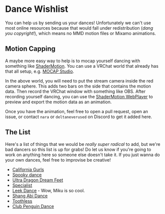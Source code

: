 # Dance Wishlist

You can help us by sending us your dances! Unfortunately we can't use most online resources because that would fall under redistribution (_dang you copyright!_), which means no MMD motion files or Mixamo animations.

## Motion Capping

A maybe more easy way to help is to mocap yourself dancing with something like [ShaderMotion](https://gitlab.com/lox9973/ShaderMotion).
You can use a VRChat world that already has that all setup, e.g. [MOCAP Studio](https://vrchat.com/home/world/wrld_859d580d-ff9c-4545-84ba-682440f64857).

In the above world, you will need to put the stream camera inside the red camera sphere.
This adds two bars on the side that contains the motion data.
Then record the VRChat window with something like OBS.
After recording yourself dancing, you can use the [ShaderMotion WebPlayer](https://lox9973.com/ShaderMotion/player-gltf.html) to preview and export the motion data as an animation.

Once you have the animation, feel free to open a pull request, open an issue, or contact `nara` or `deltaneverused` on Discord to get it added here.

## The List

Here's a list of things that we would be _really super radical_ to add, but we're bad dancers so this list is up for grabs! Do let us know if you're going to work on anything here so someone else doesn't take it. If you just wanna do your own dances, feel free to improvise be creative!

- [California Gurls](https://www.youtube.com/watch?v=nNVwWhTuN-c)
- [Spooky dance](https://www.youtube.com/watch?v=gzQTBuuv4ss)
- [Ultra Dragon Dream Feet](https://www.youtube.com/watch?v=eLYhnBaWOzc)
- [Specialist](https://www.youtube.com/watch?v=fTczCpIaLAU)
- [Leek Dance](https://www.youtube.com/watch?v=c17xydS2vgU) - Wow, Miku is so cool.
- [Shang Abi Dance](https://www.youtube.com/watch?v=7MrYVM1jZ1A)
- [Toothless](https://www.youtube.com/watch?v=9MCiixIkzUk)
- [Club Penguin Dance](https://www.youtube.com/watch?v=om_POD45fCs)
